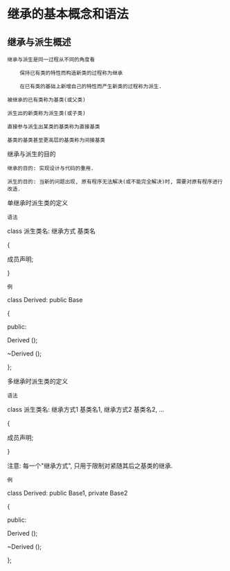 # 继承的基本概念和语法

## 继承与派生概述

    继承与派生是同一过程从不同的角度看

        保持已有类的特性而构造新类的过程称为继承

        在已有类的基础上新增自己的特性而产生新类的过程称为派生.

    被继承的已有类称为基类(或父类)

    派生出的新类称为派生类(或子类)

    直接参与派生出某类的基类称为直接基类

    基类的基类甚至更高层的基类称为间接基类

继承与派生的目的

    继承的目的: 实现设计与代码的重用.

    派生的目的: 当新的问题出现, 原有程序无法解决(或不能完全解决)时, 需要对原有程序进行改造.

单继承时派生类的定义

    语法

class 派生类名: 继承方式 基类名

{

成员声明;

}

    例

class Derived: public Base

{

public:

Derived ();

~Derived ();

};

多继承时派生类的定义

    语法

class 派生类名: 继承方式1 基类名1, 继承方式2 基类名2, ...

{

成员声明;

}

注意: 每一个"继承方式", 只用于限制对紧随其后之基类的继承.

    例

class Derived: public Base1, private Base2

{

public:

Derived ();

~Derived ();

};
